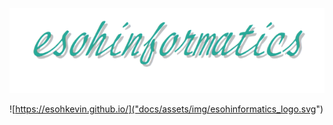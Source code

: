 <p align="center">
  <a href="https://esohkevin.github.io/">
    <img src="docs/assets/img/esohinformatics_logo.svg" alt="esohinformatics">
  </a>
</p>

![https://esohkevin.github.io/]("docs/assets/img/esohinformatics_logo.svg")

